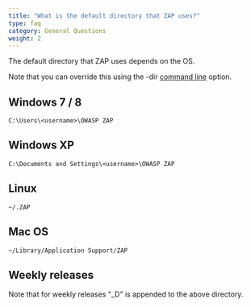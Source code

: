 ```yaml
---
title: "What is the default directory that ZAP uses?"
type: faq
category: General Questions
weight: 2
---
```


The default directory that ZAP uses depends on the OS.

Note that you can override this using the -dir [command line](/docs/desktop/cmdline/) option.

##  Windows 7 / 8

    
    
    C:\Users\<username>\OWASP ZAP
    

##  Windows XP

    
    
    C:\Documents and Settings\<username>\OWASP ZAP
    

##  Linux

    
    
    ~/.ZAP
    

##  Mac OS

    
    
    ~/Library/Application Support/ZAP
    

##  Weekly releases

Note that for weekly releases "_D" is appended to the above directory.
